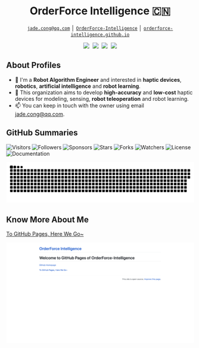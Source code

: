 <!-- Title -->
<h1 align="center" title="Welcome to my github homepage~ :)">OrderForce Intelligence 🇨🇳</h1>

<!-- Contacts -->
<p align="center">
    <a href="mailto:jade.cong@qq.com" title="Email Address"><code>jade.cong@qq.com</code></a> │ <a href="../assets/images/wechat-public.png" title="WeChat Public"><code>OrderForce-Intelligence</code></a> │ <a href="https://orderforce-intelligence.github.io" title="GitHub Pages"><code>orderforce-intelligence.github.io</code></a>
</p>

<!-- Socials -->
<p align="center">
    <kbd>
        <a href="https://huggingface.co/OrderForce-Intelligence" title="Hugging Face - OrderForce-Intelligence"><img src="https://img.shields.io/badge/-OrderForce_Intelligence-F9CF38?style=flat&logo=Huggingface&logoColor=white" /></a>
        <a href="https://www.zhihu.com/people/OrderForce-Intelligence" title="ZhiHu - OrderForce-Intelligence"><img src="https://img.shields.io/badge/-OrderForce_Intelligence-1953DC?style=flat&logo=Zhihu&logoColor=white" /></a>
        <a href="https://www.youtube.com/channel/UCtjkpErjX9X7VocnIJkIuZg" title="YouTube - @OrderForce-Intelligence"><img src="https://img.shields.io/badge/-OrderForce_Intelligence-EE0000?style=flat&logo=Youtube&logoColor=white" /></a>
        <a href="https://space.bilibili.com/383666733" title="BiliBili - OrderForce-Intelligence"><img src="https://img.shields.io/badge/-OrderForce_Intelligence-F0648C?style=flat&logo=Bilibili&logoColor=white" /></a>
    </kbd>
</p>

## About Profiles

- 👋 I'm a **Robot Algorithm Engineer** and interested in **haptic devices**, **robotics**, **artificial intelligence** and **robot learning**.
- 👀 This organization aims to develop **high-accuracy** and **low-cost** haptic devices for modeling, sensing, **robot teleoperation** and robot learning.
- 📫 You can keep in touch with the owner using email jade.cong@qq.com.

## GitHub Summaries

![Visitors](https://komarev.com/ghpvc/?username=OrderForce-Intelligence&label=Visitors&style=default)
![Followers](https://img.shields.io/github/followers/OrderForce-Intelligence?label=Followers&style=default)
![Sponsors](https://img.shields.io/github/sponsors/OrderForce-Intelligence?label=Sponsors&style=default)
![Stars](https://img.shields.io/github/stars/OrderForce-Intelligence?label=Stars&style=default)
![Forks](https://img.shields.io/github/forks/OrderForce-Intelligence/.github?label=Forks&style=default)
![Watchers](https://img.shields.io/github/watchers/OrderForce-Intelligence/.github?label=Watchers&style=default)
![License](https://img.shields.io/badge/License-Apache_2.0-brightgreen)
![Documentation](https://img.shields.io/badge/Documentation-Yes-brightgreen)

![GitHub Contribution Snake](/assets/images/github-contribution-snake.svg)

## Know More About Me

[To GitHub Pages, Here We Go~](https://orderforce-intelligence.github.io)

![GitHub Pages Cover](/assets/images/github-pages-cover.png)

<!---
OrderForce-Intelligence/.github is a ✨ special ✨ repository because its `README.md` (this file) appears on your GitHub profile.
You can click the Preview link to take a look at your changes.
--->
